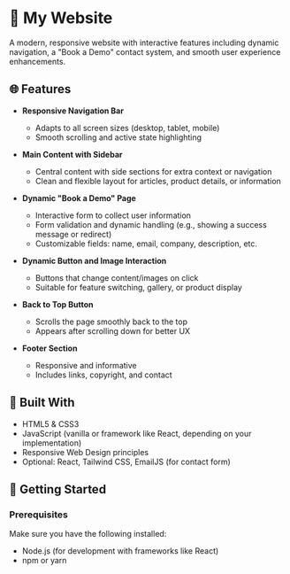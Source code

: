 # 📘 My Website

A modern, responsive website with interactive features including dynamic navigation, a "Book a Demo" contact system, and smooth user experience enhancements.

## 🌐 Features

- **Responsive Navigation Bar**
  - Adapts to all screen sizes (desktop, tablet, mobile)
  - Smooth scrolling and active state highlighting

- **Main Content with Sidebar**
  - Central content with side sections for extra context or navigation
  - Clean and flexible layout for articles, product details, or information

- **Dynamic "Book a Demo" Page**
  - Interactive form to collect user information
  - Form validation and dynamic handling (e.g., showing a success message or redirect)
  - Customizable fields: name, email, company, description, etc.

- **Dynamic Button and Image Interaction**
  - Buttons that change content/images on click
  - Suitable for feature switching, gallery, or product display

- **Back to Top Button**
  - Scrolls the page smoothly back to the top
  - Appears after scrolling down for better UX

- **Footer Section**
  - Responsive and informative
  - Includes links, copyright, and contact

## 🧱 Built With

- HTML5 & CSS3
- JavaScript (vanilla or framework like React, depending on your implementation)
- Responsive Web Design principles
- Optional: React, Tailwind CSS, EmailJS (for contact form)

## 🚀 Getting Started

### Prerequisites

Make sure you have the following installed:

- Node.js (for development with frameworks like React)
- npm or yarn

